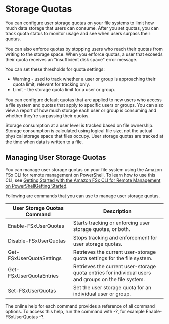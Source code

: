 # Storage Quotas<a name="managing-user-quotas"></a>

You can configure user storage quotas on your file systems to limit how much data storage that users can consume\. After you set quotas, you can track quota status to monitor usage and see when users surpass their quotas\. 

You can also enforce quotas by stopping users who reach their quotas from writing to the storage space\. When you enforce quotas, a user that exceeds their quota receives an "insufficient disk space" error message\.

You can set these thresholds for quota settings:
+ Warning \- used to track whether a user or group is approaching their quota limit, relevant for tracking only\.
+ Limit \- the storage quota limit for a user or group\. 

You can configure default quotas that are applied to new users who access a file system and quotas that apply to specific users or groups\. You can also view a report of how much storage each user or group is consuming and whether they're surpassing their quotas\. 

Storage consumption at a user level is tracked based on file ownership\. Storage consumption is calculated using logical file size, not the actual physical storage space that files occupy\. User storage quotas are tracked at the time when data is written to a file\. 

## Managing User Storage Quotas<a name="managing-storage-quotas"></a>

You can manage user storage quotas on your file system using the Amazon FSx CLI for remote management on PowerShell\. To learn how to use this CLI, see [Getting Started with the Amazon FSx CLI for Remote Management on PowerShellGetting Started](remote-pwrshell.md)\. 

Following are commands that you can use to manage user storage quotas\.


| User Storage Quotas Command | Description | 
| --- | --- | 
|  Enable\-FSxUserQuotas  |  Starts tracking or enforcing user storage quotas, or both\.  | 
|  Disable\-FSxUserQuotas  |  Stops tracking and enforcement for user storage quotas\.   | 
| Get\-FSxUserQuotaSettings | Retrieves the current user\-storage quota settings for the file system\. | 
| Get\-FSxUserQuotaEntries | Retrieves the current user\-storage quota entries for individual users and groups on the file system\. | 
| Set\-FSxUserQuotas | Set the user storage quota for an individual user or group\. | 

The online help for each command provides a reference of all command options\. To access this help, run the command with \-?, for example Enable\-FSxUserQuotas \-?\. 